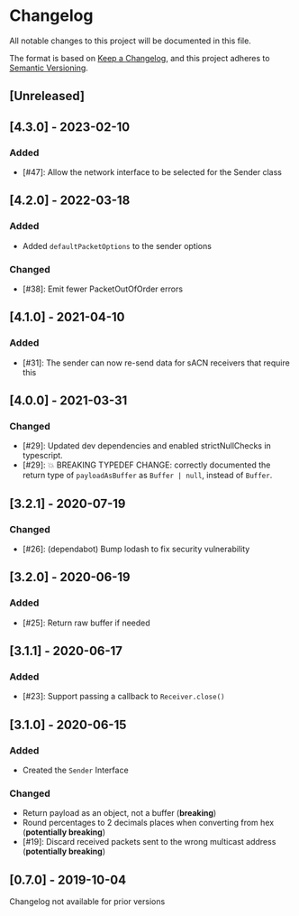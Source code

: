# Changelog

All notable changes to this project will be documented in this file.

The format is based on [Keep a Changelog](https://keepachangelog.com/en/1.0.0/),
and this project adheres to [Semantic Versioning](https://semver.org/spec/v2.0.0.html).

## [Unreleased]

## [4.3.0] - 2023-02-10

### Added

- [#47]: Allow the network interface to be selected for the Sender class

## [4.2.0] - 2022-03-18

### Added

- Added `defaultPacketOptions` to the sender options

### Changed

- [#38]: Emit fewer PacketOutOfOrder errors

## [4.1.0] - 2021-04-10

### Added

- [#31]: The sender can now re-send data for sACN receivers that require this

## [4.0.0] - 2021-03-31

### Changed

- [#29]: Updated dev dependencies and enabled strictNullChecks in typescript.
- [#29]: 💥 BREAKING TYPEDEF CHANGE: correctly documented the return type of `payloadAsBuffer` as `Buffer | null`, instead of `Buffer`.

## [3.2.1] - 2020-07-19

### Changed

- [#26]: (dependabot) Bump lodash to fix security vulnerability

## [3.2.0] - 2020-06-19

### Added

- [#25]: Return raw buffer if needed

## [3.1.1] - 2020-06-17

### Added

- [#23]: Support passing a callback to `Receiver.close()`

## [3.1.0] - 2020-06-15

### Added

- Created the `Sender` Interface

### Changed

- Return payload as an object, not a buffer (**breaking**)
- Round percentages to 2 decimals places when converting from hex (**potentially breaking**)
- [#19]: Discard received packets sent to the wrong multicast address (**potentially breaking**)

## [0.7.0] - 2019-10-04

Changelog not available for prior versions
